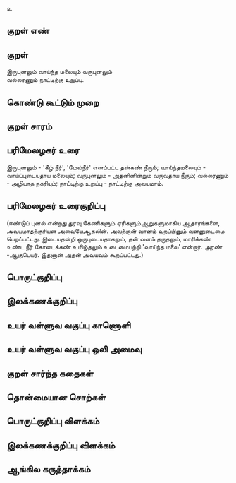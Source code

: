 உ

## குறள் எண் 


## குறள் 

இருபுனலும் வாய்ந்த மலையும் வருபுனலும்  
வல்லரணும் நாட்டிற்கு உறுப்பு.

## கொண்டு கூட்டும் முறை


## குறள் சாரம் 


## பரிமேலழகர் உரை

இருபுனலும் - 'கீழ் நீர்', 'மேல்நீர்' எனப்பட்ட தன்கண் நீரும்; வாய்ந்தமலையும் - வாய்ப்புடையதாய மலையும்; வருபுனலும் - அதனினின்றும் வருவதாய நீரும்; வல்லரணும் - அழியாத நகரியும்; நாட்டிற்கு உறுப்பு - நாட்டிற்கு அவயமாம்.

## பரிமேலழகர் உரைகுறிப்பு   

(ஈண்டுப் புனல் என்றது துரவு கேணிகளும் ஏரிகளும்ஆறுகளுமாகிய ஆதாரங்களை, அவயமாதற்குரியன அவையேஆகலின். அவற்றான் வானம் வறப்பினும் வளனுடைமை பெறப்பட்டது. இடையதன்றி ஒருபுடையதாகலும், தன் வளம் தருதலும், மாரிக்கண் உண்ட நீர் கோடைக்கண் உமிழ்தலும் உடைமைபற்றி 'வாய்ந்த மலை' என்றார். அரண் -ஆகுபெயர். இதனான் அதன் அவயவம் கூறப்பட்டது.)

## பொருட்குறிப்பு 


## இலக்கணக்குறிப்பு  


## உயர் வள்ளுவ வகுப்பு காணொளி


## உயர் வள்ளுவ வகுப்பு ஒலி அமைவு 

 
## குறள் சார்ந்த கதைகள் 


## தொன்மையான சொற்கள்


## பொருட்குறிப்பு விளக்கம்


## இலக்கணக்குறிப்பு விளக்கம்


## ஆங்கில கருத்தாக்கம் 


